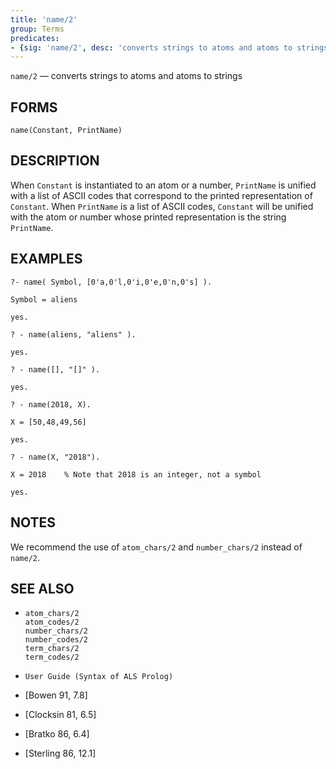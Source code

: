 ```yaml
---
title: 'name/2'
group: Terms
predicates:
- {sig: 'name/2', desc: 'converts strings to atoms and atoms to strings'}
---
```

`name/2` — converts strings to atoms and atoms to strings

## FORMS
```
name(Constant, PrintName)
```
## DESCRIPTION

When `Constant` is instantiated to an atom or a number, `PrintName` is unified with a list of ASCII codes that correspond to the printed representation of `Constant`. When `PrintName` is a list of ASCII codes, `Constant` will be unified with the atom or number whose printed representation is the string `PrintName`.

## EXAMPLES
```
?- name( Symbol, [0'a,0'l,0'i,0'e,0'n,0's] ).

Symbol = aliens

yes.

? - name(aliens, "aliens" ).

yes.

? - name([], "[]" ).

yes.

? - name(2018, X).

X = [50,48,49,56]

yes.

? - name(X, "2018").

X = 2018 	% Note that 2018 is an integer, not a symbol

yes.
```
## NOTES

We recommend the use of `atom_chars/2` and `number_chars/2` instead of `name/2`.


## SEE ALSO

- `atom_chars/2`  
`atom_codes/2`  
`number_chars/2`  
`number_codes/2`  
`term_chars/2`  
`term_codes/2`

- `User Guide (Syntax of ALS Prolog)`  
- [Bowen 91, 7.8]  
- [Clocksin 81, 6.5]  
- [Bratko 86, 6.4]  
- [Sterling 86, 12.1]

